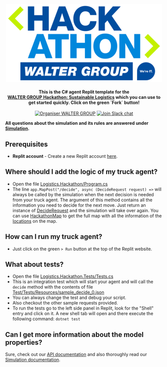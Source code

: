 
<p align="center">
  <a href="https://hackathon.walter-group.com">
    <img alt="WALTER GROUP Hackathon: Sustainable Logistics" src="images/header.svg" width="500px" >
  </a>

<h4 align="center">This is the <b>C#</b> agent Replit template for the <br><a href="https://hackathon.walter-group.com" target="_blank">WALTER GROUP Hackathon: Sustainable Logistics</a> which you can use to get started quickly. Click on the green `Fork` button!</h4>

  <p align="center">
    <a href="https://www.walter-group.com"><img src="https://raster.shields.io/badge/Organiser-WALTER%20GROUP-%2300529e.png" alt="Organiser WALTER GROUP"></img></a>
    <a href="https://join.slack.com/t/wg-hackathon-2024/shared_invite/zt-2ri6ti5h2-tmw7XY4CU7pdlx3jar6d0g"><img src="https://raster.shields.io/badge/Slack-join%20chat-green.png" alt="Join Slack chat"></img></a>
  </p>
</p>

**All questions about the simulation and its rules are answered under [Simulation](https://github.com/WALTER-GROUP/hackathon-sustainable-logistics#simulation).**

## Prerequisites
- **Replit account** - Create a new Replit account [here](https://replit.com/signup).

## Where should I add the logic of my truck agent?
- Open the file [Logistics.Hackathon/Program.cs](Logistics.Hackathon/Program.cs)
- The line `app.MapPost("/decide", async (DecideRequest request) =>` will always be called by the simulation when the next decision is needed from your truck agent. The argument of this method contains all the information you need to decide for the next move. Just return an instance of [DecideRequest](Logistics.Hackathon/Model/DecideRequest.cs) and the simulation will take over again. You can use [HackathonMap](Logistics.Hackathon/HackathonMap.cs) to get the full map with all the information of the [locations](Logistics.Hackathon/Model/Location.cs) on the map.

## How can I run my truck agent?
- Just click on the green `> Run` button at the top of the Replit website.

## What about tests?
- Open the file [Logistics.Hackathon.Tests/Tests.cs](Logistics.Hackathon.Tests/Tests.cs)
- This is an integration test which will start your agent and will call the `decide` method with the contents of file [Test/Tests/Resources/sample_decide_0.json](Test/Tests/Resources/sample_decide_0.json)
- You can always change the test and debug your script.
- Also checkout the other sample requests provided.
- To run the tests go to the left side panel in Replit, look for the "Shell" entry and click on it. A new shell tab will open and there execute the following command: `dotnet test`

## Can I get more information about the model properties?
Sure, check out our [API documentation](https://app.swaggerhub.com/apis-docs/walter-group/walter-group-hackathon-sustainable-logistics/1.0.0) and also thoroughly read our [Simulation documentation](https://github.com/WALTER-GROUP/hackathon-sustainable-logistics#simulation).